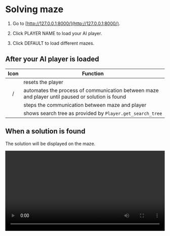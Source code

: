 # Solving maze

1. Go to [http://127.0.0.1:8000/](http://127.0.0.1:8000/).

2. Click <span class="button"><span class="mdi mdi-account-switch-outline"></span> PLAYER NAME <span class="mdi mdi-account"></span></span> to load your AI player.

3. Click <span class="button"><span class="mdi mdi-map-marker-distance"></span> DEFAULT <span class="mdi mdi-map-outline"></span></span> to load different mazes.

## After your AI player is loaded

| Icon | Function |
|:----:|----------|
| <span class="button mdi mdi-restart"></span> | resets the player | 
|<span class="button mdi mdi-play"></span>&nbsp;/&nbsp;<span class="button mdi mdi-pause"></span> | automates the process of communication between maze and player until paused or solution is found |
| <span class="button mdi mdi-skip-next"></span> | steps the communication between maze and player |
| <span class="button mdi mdi-graph-outline"></span> | shows search tree as provided by `Player.get_search_tree` |

## When a solution is found

The solution will be displayed on the maze.

<video autoplay controls width="100%">
  <source src="../tutorials/A1.5.Run.Maze.mp4" type="video/mp4" />
</video>
